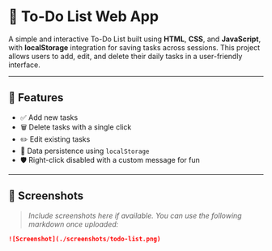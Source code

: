 # 📝 To-Do List Web App

A simple and interactive To-Do List built using **HTML**, **CSS**, and **JavaScript**, with **localStorage** integration for saving tasks across sessions. This project allows users to add, edit, and delete their daily tasks in a user-friendly interface.

---

## 🚀 Features

- ✅ Add new tasks  
- 🗑️ Delete tasks with a single click  
- ✏️ Edit existing tasks  
- 💾 Data persistence using `localStorage`  
- 🛡️ Right-click disabled with a custom message for fun  

---

## 📸 Screenshots

> *Include screenshots here if available. You can use the following markdown once uploaded:*
```md
![Screenshot](./screenshots/todo-list.png)
